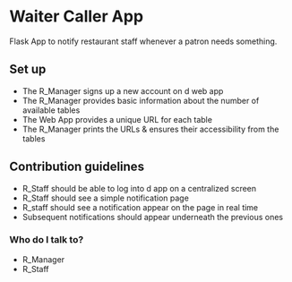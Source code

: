 # Waiter Caller App #

Flask App to notify restaurant staff whenever a patron needs something.

## Set up ##

* The R_Manager signs up a new account on d web app
* The R_Manager provides basic information about the number of available tables
* The Web App provides a unique URL for each table
* The R_Manager prints the URLs & ensures their accessibility from the tables

## Contribution guidelines ##

* R_Staff should be able to log into d app on a centralized screen 
* R_Staff should see a simple notification page
* R_staff should see a notification appear on the page in real time
* Subsequent notifications should appear underneath the previous ones

### Who do I talk to? ###

* R_Manager
* R_Staff